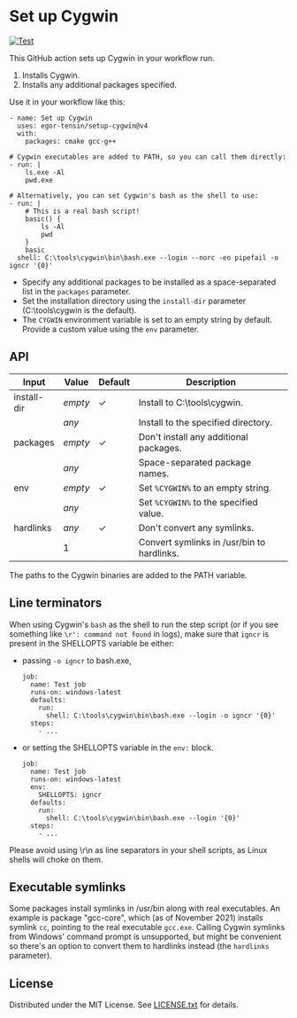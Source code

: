 Set up Cygwin
=============

[![Test](https://github.com/egor-tensin/setup-cygwin/actions/workflows/test.yml/badge.svg)](https://github.com/egor-tensin/setup-cygwin/actions/workflows/test.yml)

This GitHub action sets up Cygwin in your workflow run.

1. Installs Cygwin.
2. Installs any additional packages specified.

Use it in your workflow like this:

    - name: Set up Cygwin
      uses: egor-tensin/setup-cygwin@v4
      with:
        packages: cmake gcc-g++

    # Cygwin executables are added to PATH, so you can call them directly:
    - run: |
        ls.exe -Al
        pwd.exe

    # Alternatively, you can set Cygwin's bash as the shell to use:
    - run: |
        # This is a real bash script!
        basic() {
            ls -Al
            pwd
        }
        basic
      shell: C:\tools\cygwin\bin\bash.exe --login --norc -eo pipefail -o igncr '{0}'

* Specify any additional packages to be installed as a space-separated list in
the `packages` parameter.
* Set the installation directory using the `install-dir` parameter
(C:\tools\cygwin is the default).
* The `CYGWIN` environment variable is set to an empty string by default.
Provide a custom value using the `env` parameter.

API
---

| Input       | Value   | Default | Description
| ----------- | ------- | ------- | -----------
| install-dir | *empty* | ✓       | Install to C:\tools\cygwin.
|             | *any*   |         | Install to the specified directory.
| packages    | *empty* | ✓       | Don't install any additional packages.
|             | *any*   |         | Space-separated package names.
| env         | *empty* | ✓       | Set `%CYGWIN%` to an empty string.
|             | *any*   |         | Set `%CYGWIN%` to the specified value.
| hardlinks   | *any*   | ✓       | Don't convert any symlinks.
|             | 1       |         | Convert symlinks in /usr/bin to hardlinks.

The paths to the Cygwin binaries are added to the PATH variable.

Line terminators
----------------

When using Cygwin's `bash` as the shell to run the step script (or if you see
something like `\r': command not found` in logs), make sure that `igncr` is
present in the SHELLOPTS variable be either:

* passing `-o igncr` to bash.exe,

      job:
        name: Test job
        runs-on: windows-latest
        defaults:
          run:
            shell: C:\tools\cygwin\bin\bash.exe --login -o igncr '{0}'
        steps:
          - ...

* or setting the SHELLOPTS variable in the `env:` block.

      job:
        name: Test job
        runs-on: windows-latest
        env:
          SHELLOPTS: igncr
        defaults:
          run:
            shell: C:\tools\cygwin\bin\bash.exe --login '{0}'
        steps:
          - ...

Please avoid using \r\n as line separators in your shell scripts, as Linux
shells will choke on them.

Executable symlinks
-------------------

Some packages install symlinks in /usr/bin along with real executables.
An example is package "gcc-core", which (as of November 2021) installs symlink
`cc`, pointing to the real executable `gcc.exe`.
Calling Cygwin symlinks from Windows' command prompt is unsupported, but might
be convenient so there's an option to convert them to hardlinks instead (the
`hardlinks` parameter).

License
-------

Distributed under the MIT License.
See [LICENSE.txt] for details.

[LICENSE.txt]: LICENSE.txt
